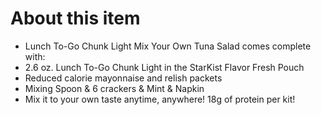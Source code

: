 # **About this item**

- Lunch To-Go Chunk Light Mix Your Own Tuna Salad comes complete with:
- 2.6 oz. Lunch To-Go Chunk Light in the StarKist Flavor Fresh Pouch
- Reduced calorie mayonnaise and relish packets
- Mixing Spoon & 6 crackers & Mint & Napkin
- Mix it to your own taste anytime, anywhere! 18g of protein per kit!
